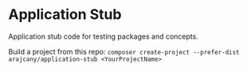 # Application Stub
Application stub code for testing packages and concepts.


Build a project from this repo:
`composer create-project --prefer-dist arajcany/application-stub <YourProjectName>`
